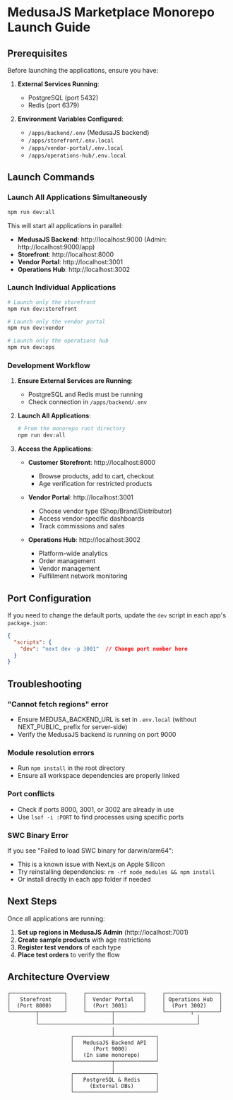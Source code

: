 # MedusaJS Marketplace Monorepo Launch Guide

## Prerequisites

Before launching the applications, ensure you have:

1. **External Services Running**:
   - PostgreSQL (port 5432)
   - Redis (port 6379)

2. **Environment Variables Configured**:
   - `/apps/backend/.env` (MedusaJS backend)
   - `/apps/storefront/.env.local`
   - `/apps/vendor-portal/.env.local`
   - `/apps/operations-hub/.env.local`

## Launch Commands

### Launch All Applications Simultaneously
```bash
npm run dev:all
```

This will start all applications in parallel:
- **MedusaJS Backend**: http://localhost:9000 (Admin: http://localhost:9000/app)
- **Storefront**: http://localhost:8000
- **Vendor Portal**: http://localhost:3001
- **Operations Hub**: http://localhost:3002

### Launch Individual Applications

```bash
# Launch only the storefront
npm run dev:storefront

# Launch only the vendor portal
npm run dev:vendor

# Launch only the operations hub
npm run dev:ops
```

### Development Workflow

1. **Ensure External Services are Running**:
   - PostgreSQL and Redis must be running
   - Check connection in `/apps/backend/.env`

2. **Launch All Applications**:
   ```bash
   # From the monorepo root directory
   npm run dev:all
   ```

3. **Access the Applications**:
   - **Customer Storefront**: http://localhost:8000
     - Browse products, add to cart, checkout
     - Age verification for restricted products
   
   - **Vendor Portal**: http://localhost:3001
     - Choose vendor type (Shop/Brand/Distributor)
     - Access vendor-specific dashboards
     - Track commissions and sales
   
   - **Operations Hub**: http://localhost:3002
     - Platform-wide analytics
     - Order management
     - Vendor management
     - Fulfillment network monitoring

## Port Configuration

If you need to change the default ports, update the `dev` script in each app's `package.json`:

```json
{
  "scripts": {
    "dev": "next dev -p 3001"  // Change port number here
  }
}
```

## Troubleshooting

### "Cannot fetch regions" error
- Ensure MEDUSA_BACKEND_URL is set in `.env.local` (without NEXT_PUBLIC_ prefix for server-side)
- Verify the MedusaJS backend is running on port 9000

### Module resolution errors
- Run `npm install` in the root directory
- Ensure all workspace dependencies are properly linked

### Port conflicts
- Check if ports 8000, 3001, or 3002 are already in use
- Use `lsof -i :PORT` to find processes using specific ports

### SWC Binary Error
If you see "Failed to load SWC binary for darwin/arm64":
- This is a known issue with Next.js on Apple Silicon
- Try reinstalling dependencies: `rm -rf node_modules && npm install`
- Or install directly in each app folder if needed

## Next Steps

Once all applications are running:

1. **Set up regions in MedusaJS Admin** (http://localhost:7001)
2. **Create sample products** with age restrictions
3. **Register test vendors** of each type
4. **Place test orders** to verify the flow

## Architecture Overview

```
┌─────────────────┐     ┌──────────────────┐     ┌─────────────────┐
│   Storefront    │     │  Vendor Portal   │     │ Operations Hub  │
│  (Port 8000)    │     │  (Port 3001)     │     │  (Port 3002)    │
└────────┬────────┘     └────────┬─────────┘     └────────┬────────┘
         │                       │                          │
         └───────────────────────┴──────────────────────────┘
                                 │
                    ┌────────────┴─────────────┐
                    │   MedusaJS Backend API   │
                    │      (Port 9000)         │
                    │   (In same monorepo)     │
                    └────────────┬─────────────┘
                                 │
                    ┌────────────┴─────────────┐
                    │   PostgreSQL & Redis     │
                    │     (External DBs)       │
                    └──────────────────────────┘
```